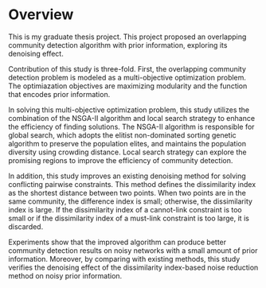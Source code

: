 # Overview
This is my graduate thesis project. This project proposed an overlapping community detection algorithm with prior information, exploring its denoising effect.

Contribution of this study is three-fold. First, the overlapping community detection problem is modeled as a multi-objective optimization problem. The optimiazation objectives are maximizing modularity and the function that encodes prior information.

In solving this multi-objective optimization problem, this study utilizes the combination of the NSGA-II algorithm and local search strategy to enhance the efficiency of finding solutions. The NSGA-II algorithm is responsible for global search, which adopts the elitist non-dominated sorting genetic algorithm to preserve the population elites, and maintains the population diversity using crowding distance. Local search strategy can explore the promising regions to improve the efficiency of community detection.

In addition, this study improves an existing denoising method for solving conflicting pairwise constraints. This method defines the dissimilarity index as the shortest distance between two points. When two points are in the same community, the difference index is small; otherwise, the dissimilarity index is large. If the dissimilarity index of a cannot-link constraint is too small or if the dissimilarity index of a must-link constraint is too large, it is discarded.

Experiments show that the improved algorithm can produce better community detection results on noisy networks with a small amount of prior information. Moreover, by comparing with existing methods, this study verifies the denoising effect of the dissimilarity index-based noise reduction method on noisy prior information.